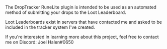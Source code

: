 
The DropTracker RuneLite plugin is intended to be used as an automated method of submitting your drops to the Loot Leaderboard.

Loot Leaderboards exist in servers that have contacted me and asked to be included in the tracker system I've created.

If you're interested in learning more about this project, feel free to contact me on Discord: Joel Halen#0650

